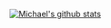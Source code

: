 [![Michael's github stats](https://github-readme-stats.vercel.app/api?username=michaelt0520&count_private=true&include_all_commits=true&show_icons=true&theme=material-palenight)](https://github.com/anuraghazra/github-readme-stats)
